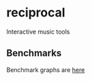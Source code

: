 # reciprocal
Interactive music tools

## Benchmarks
Benchmark graphs are [here](http://derelict.computer/reciprocal/dev/bench/)
